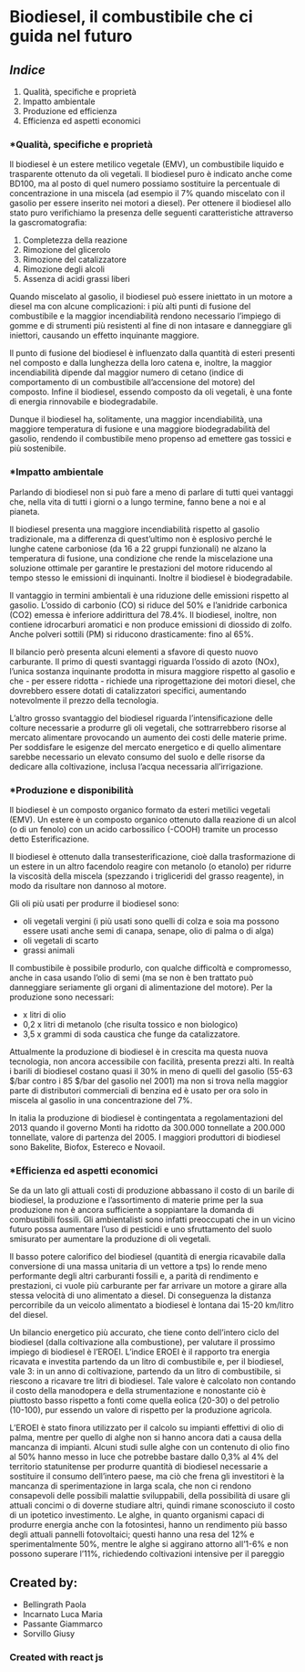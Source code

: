 # **Biodiesel**, il combustibile che ci guida nel futuro

## _Indice_
1. Qualità, specifiche e proprietà
2. Impatto ambientale
3. Produzione ed efficienza
4. Efficienza ed aspetti economici

### *Qualità, specifiche e proprietà
Il biodiesel è un estere metilico vegetale (EMV), un combustibile liquido e trasparente ottenuto da oli vegetali. Il biodiesel puro è indicato anche come BD100, ma al posto di quel numero possiamo sostituire la percentuale di concentrazione in una miscela (ad esempio il 7% quando miscelato con il gasolio per essere inserito nei motori a diesel). 
Per ottenere il biodiesel allo stato puro verifichiamo la presenza delle seguenti caratteristiche attraverso la gascromatografia:
1. Completezza della reazione
2. Rimozione del glicerolo
3. Rimozione del catalizzatore
4. Rimozione degli alcoli
5. Assenza di acidi grassi liberi 

Quando miscelato al gasolio, il biodiesel può essere iniettato in un motore a diesel ma con alcune complicazioni: i più alti punti di fusione del combustibile e la maggior incendiabilità rendono necessario l’impiego di gomme e di strumenti più resistenti al fine di non intasare e danneggiare gli iniettori, causando un effetto inquinante maggiore. 

Il punto di fusione del biodiesel è influenzato dalla quantità di esteri presenti nel composto e dalla lunghezza della loro catena e, inoltre, la maggior incendiabilità dipende dal maggior numero di cetano (indice di comportamento di un combustibile all’accensione del motore) del composto. Infine il biodiesel, essendo composto da oli vegetali, è una fonte di energia rinnovabile e biodegradabile.

Dunque il biodiesel ha, solitamente, una maggior incendiabilità, una maggiore temperatura di fusione e una maggiore biodegradabilità del gasolio, rendendo il combustibile meno propenso ad emettere gas tossici e più sostenibile.

### *Impatto ambientale
Parlando di biodiesel non si può fare a meno di parlare di tutti quei vantaggi che, nella vita di tutti i giorni o a lungo termine, fanno bene a noi e al pianeta.

Il biodiesel presenta una maggiore incendiabilità rispetto al gasolio tradizionale, ma a differenza di quest’ultimo non è esplosivo perché le lunghe catene carboniose (da 16 a 22 gruppi funzionali) ne alzano la temperatura di fusione, una condizione che rende la miscelazione una soluzione ottimale per garantire le prestazioni del motore riducendo al tempo stesso le emissioni di inquinanti. Inoltre il biodiesel è biodegradabile.

Il vantaggio in termini ambientali è una riduzione delle emissioni rispetto al gasolio. L’ossido di carbonio (CO) si riduce del 50% e l’anidride carbonica (CO2) emessa è inferiore addirittura del 78.4%. Il biodiesel, inoltre, non contiene idrocarburi aromatici e non produce emissioni di diossido di zolfo. Anche polveri sottili (PM) si riducono drasticamente: fino al 65%.

Il bilancio però presenta alcuni elementi a sfavore di questo nuovo carburante.
Il primo di questi svantaggi riguarda l’ossido di azoto (NOx), l’unica sostanza inquinante prodotta in misura maggiore rispetto al gasolio e che - per essere ridotta - richiede una riprogettazione dei motori diesel, che dovrebbero essere dotati di catalizzatori specifici, aumentando notevolmente il prezzo della tecnologia.

L’altro grosso svantaggio del biodiesel riguarda l’intensificazione delle colture necessarie a produrre gli oli vegetali, che sottrarrebbero risorse al mercato alimentare provocando un aumento dei costi delle materie prime. Per soddisfare le esigenze del mercato energetico e di quello alimentare sarebbe necessario un elevato consumo del suolo e delle risorse da dedicare alla coltivazione, inclusa l’acqua necessaria all’irrigazione.

### *Produzione e disponibilità
Il biodiesel è un composto organico formato da esteri metilici vegetali (EMV). Un estere è un composto organico ottenuto dalla reazione di un alcol (o di un fenolo) con un acido carbossilico (-COOH) tramite un processo detto Esterificazione.

Il biodiesel è ottenuto dalla transesterificazione, cioè dalla trasformazione di un estere in un altro facendolo reagire con metanolo (o etanolo) per ridurre la viscosità della miscela (spezzando i trigliceridi del grasso reagente), in modo da risultare non dannoso al motore.

Gli oli più usati per produrre il biodiesel sono:
* oli vegetali vergini (i più usati sono quelli di colza e soia ma possono essere usati anche semi di canapa, senape, olio di palma o di alga)
* oli vegetali di scarto
* grassi animali

Il combustibile è possibile produrlo, con qualche difficoltà e compromesso, anche in casa usando l’olio di semi (ma se non è ben trattato può danneggiare seriamente gli organi di alimentazione del motore). Per la produzione sono necessari:
* x litri di olio
* 0,2 x litri di metanolo (che risulta tossico e non biologico)
* 3,5 x grammi di soda caustica che funge da catalizzatore.

Attualmente la produzione di biodiesel è in crescita ma questa nuova tecnologia, non ancora accessibile con facilità, presenta prezzi alti. In realtà i barili di biodiesel costano quasi il 30% in meno di quelli del gasolio (55-63 $/bar contro i 85 $/bar del gasolio nel 2001) ma non si trova nella maggior parte di distributori commerciali di benzina ed è usato per ora solo in miscela al gasolio in una concentrazione del 7%.

In italia la produzione di biodiesel è contingentata a regolamentazioni del 2013 quando il governo Monti ha ridotto da 300.000 tonnellate a 200.000 tonnellate, valore di partenza del 2005. I maggiori produttori di biodiesel sono Bakelite, Biofox, Estereco e Novaoil. 

### *Efficienza ed aspetti economici
Se da un lato gli attuali costi di produzione abbassano il costo di un barile di biodiesel, la produzione e l’assortimento di materie prime per la sua produzione non è ancora sufficiente a soppiantare la domanda di combustibili fossili. Gli ambientalisti sono infatti preoccupati che in un vicino futuro possa aumentare l’uso di pesticidi e uno sfruttamento del suolo smisurato per aumentare la produzione di oli vegetali.

Il basso potere calorifico del biodiesel (quantità di energia ricavabile dalla conversione di una massa unitaria di un vettore a tps) lo rende meno performante degli altri carburanti fossili e, a parità di rendimento e prestazioni, ci vuole più carburante per far arrivare un motore a girare alla stessa velocità di uno alimentato a diesel. Di conseguenza la distanza percorribile da un veicolo alimentato a biodiesel è lontana dai 15-20 km/litro del diesel.

Un bilancio energetico più accurato, che tiene conto dell’intero ciclo del biodiesel (dalla coltivazione alla combustione), per valutare il prossimo impiego di biodiesel è l’EROEI. L’indice EROEI è il rapporto tra energia ricavata e investita partendo da un litro di combustibile e, per il biodiesel, vale 3: in un anno di coltivazione, partendo da un litro di combustibile, si riescono a ricavare tre litri di biodiesel. Tale valore è calcolato non contando il costo della manodopera e della strumentazione e nonostante ciò è piuttosto basso rispetto a fonti come quella eolica (20-30) o del petrolio (10-100), pur essendo un valore di rispetto per la produzione agricola.

L’EROEI è stato finora utilizzato per il calcolo su impianti effettivi di olio di palma, mentre per quello di alghe non si hanno ancora dati a causa della mancanza di impianti. Alcuni studi sulle alghe con un contenuto di olio fino al 50% hanno messo in luce che potrebbe bastare dallo 0,3% al 4% del territorio statunitense per produrre quantità di biodiesel necessarie a sostituire il consumo dell’intero paese, ma ciò che frena gli investitori è la mancanza di sperimentazione in larga scala, che non ci rendono consapevoli delle possibili malattie sviluppabili, della possibilità di usare gli attuali concimi o di doverne studiare altri, quindi rimane sconosciuto il costo di un ipotetico investimento. Le alghe, in quanto organismi capaci di produrre energia anche con la fotosintesi, hanno un rendimento più basso degli attuali pannelli fotovoltaici; questi hanno una resa del 12% e sperimentalmente 50%, mentre le alghe si aggirano attorno all’1-6% e non possono superare l’11%, richiedendo coltivazioni intensive per il pareggio

## Created by:
* Bellingrath Paola
* Incarnato Luca Maria
* Passante Giammarco
* Sorvillo Giusy

### Created with react js
